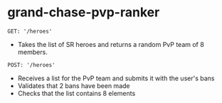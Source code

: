 # grand-chase-pvp-ranker

`GET: '/heroes'`
* Takes the list of SR heroes and returns a random PvP team of 8 members.

`POST: '/heroes'`
* Receives a list for the PvP team and submits it with the user's bans
* Validates that 2 bans have been made
* Checks that the list contains 8 elements
